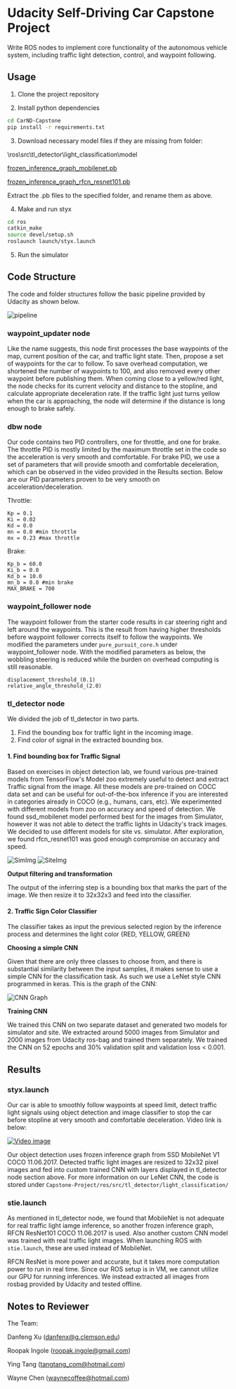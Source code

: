 # Udacity Self-Driving Car Capstone Project

Write ROS nodes to implement core functionality of the autonomous vehicle system, including traffic light detection, control, and waypoint following.

## Usage

1. Clone the project repository

2. Install python dependencies
```bash
cd CarND-Capstone
pip install -r requirements.txt
```

3. Download necessary model files if they are missing from folder:

\ros\src\tl_detector\light_classification\model

[frozen_inference_graph_mobilenet.pb](http://download.tensorflow.org/models/object_detection/ssd_mobilenet_v1_coco_11_06_2017.tar.gz)

[frozen_inference_graph_rfcn_resnet101.pb](http://download.tensorflow.org/models/object_detection/rfcn_resnet101_coco_11_06_2017.tar.gz)

Extract the .pb files to the specified folder, and rename them as above.

4. Make and run styx
```bash
cd ros
catkin_make
source devel/setup.sh
roslaunch launch/styx.launch
```
5. Run the simulator

## Code Structure

The code and folder structures follow the basic pipeline provided by Udacity as shown below.

![pipeline](imgs/pipeline.png)

### waypoint_updater node

Like the name suggests, this node first processes the base waypoints of the map, current position of the car, and traffic light state.  Then, propose a set of waypoints for the car to follow.  To save overhead computation, we shortened the number of waypoints to 100, and also removed every other waypoint before publishing them.  When coming close to a yellow/red light, the node checks for its current velocity and distance to the stopline, and calculate appropriate deceleration rate.  If the traffic light just turns yellow when the car is approaching, the node will determine if the distance is long enough to brake safely.

### dbw node

Our code contains two PID controllers, one for throttle, and one for brake.  The throttle PID is mostly limited by the maximum throttle set in the code so the acceleration is very smooth and comfortable.  For brake PID, we use a set of parameters that will provide smooth and comfortable deceleration, which can be observed in the video provided in the Results section.  Below are our PID parameters proven to be very smooth on acceleration/deceleration.

Throttle:
```
Kp = 0.1
Ki = 0.02
Kd = 0.0
mn = 0.0 #min throttle
mx = 0.23 #max throttle
```
Brake:
```
Kp_b = 60.0
Ki_b = 0.0
Kd_b = 10.0
mn_b = 0.0 #min brake
MAX_BRAKE = 700
```

### waypoint_follower node

The waypoint follower from the starter code results in car steering right and left around the waypoints.  This is the result from having higher thresholds before waypoint follower corrects itself to follow the waypoints.  We modified the parameters under ```pure_pursuit_core.h``` under waypoint_follower node.  With the modified parameters as below, the wobbling steering is reduced while the burden on overhead computing is still reasonable.

```
displacement_threshold_(0.1)
relative_angle_threshold_(2.0)
```

### tl_detector node
We divided the job of tl_detector in two parts.
1. Find the bounding box for traffic light in the incoming image.
2. Find color of signal in the extracted bounding box.

#### 1. Find bounding box for Traffic Signal
Based on exercises in object detection lab, we found various pre-trained models from TensorFlow's Model zoo extremely useful to detect and extract Traffic signal from the image. 
All these models are pre-trained on COCC data set and can be useful for out-of-the-box inference if you are interested in categories already in COCO (e.g., humans, cars, etc). 
We experimented with different models from zoo on accuracy and speed of detection. We found 
ssd_mobilenet model performed best for the images from Simulator, however it was not able to detect the traffic lights in Udacity's track images. We decided to use different models for site vs. simulator. After exploration, we found rfcn_resnet101 was good enough compromise on accuracy and speed.

![SimImg](imgs/sim.png)
![SiteImg](imgs/site.png)

**Output filtering and transformation**

The output of the inferring step is a bounding box that marks the part of the image. We then resize it to 32x32x3 and feed into the classifier.

#### 2. Traffic Sign Color Classifier
The classifier takes as input the previous selected region by the inference process and determines the light color {RED, YELLOW, GREEN}

**Choosing a simple CNN**

Given that there are only three classes to choose from, and there is substantial similarity between the input samples, it makes sense to use a simple CNN for the classification task. As such we use a LeNet style CNN programmed in keras. This is the graph of the CNN:

![CNN Graph](imgs/model.png)

**Training CNN**

We trained this CNN on two separate dataset and generated two models for simulator and site.
We extracted around 5000 images from Simulator and 2000 images from Udacity ros-bag and trained them separately. We trained the CNN on 52 epochs and 30% validation split and validation loss < 0.001.

## Results

### styx.launch

Our car is able to smoothly follow waypoints at speed limit, detect traffic light signals using object detection and image classifier to stop the car before stopline at very smooth and comfortable deceleration.  Video link is below:

[![Video image](http://img.youtube.com/vi/2w_00uRn1ec/0.jpg)](http://www.youtube.com/watch?v=2w_00uRn1ec)

Our object detection uses frozen inference graph from SSD MobileNet V1 COCO 11.06.2017.  Detected traffic light images are resized to 32x32 pixel images and fed into custom trained CNN with layers displayed in tl_detector node section above.  For more information on our LeNet CNN, the code is stored under ```Capstone-Project/ros/src/tl_detector/light_classification/```

### stie.launch

As mentioned in tl_detector node, we found that MobileNet is not adequate for real traffic light iamge inference, so another frozen inference graph, RFCN ResNet101 COCO 11.06.2017 is used.  Also another custom CNN model was trained with real traffic light images.  When launching ROS with ```stie.launch```, these are used instead of MobileNet.

RFCN ResNet is more power and accurate, but it takes more computation power to run in real time.  Since our ROS setup is in VM, we cannot utilize our GPU for running inferences.  We instead extracted all images from rosbag provided by Udacity and tested offline.

## Notes to Reviewer
The Team:

Danfeng Xu (danfenx@g.clemson.edu)

Roopak Ingole (roopak.ingole@gmail.com)

Ying Tang (tangtang_com@hotmail.com)

Wayne Chen (waynecoffee@hotmail.com)
